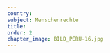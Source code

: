 ```yaml
---
country:
subject: Menschenrechte
title:
order: 2
chapter_image: BILD_PERU-16.jpg
---
```

<div class="content" markdown="1">

</div>
